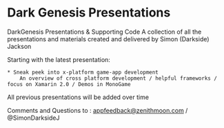 Dark Genesis Presentations
========================

DarkGenesis Presentations &amp; Supporting Code
A collection of all the presentations and materials created and delivered by Simon (Darkside) Jackson

Starting with the latest presentation:

	* Sneak peek into x-platform game-app development
		An overview of cross platform development / helpful frameworks / focus on Xamarin 2.0 / Demos in MonoGame
		
All previous presentations will be added over time

Comments and Questions to : appfeedback@zenithmoon.com / @SimonDarksideJ

